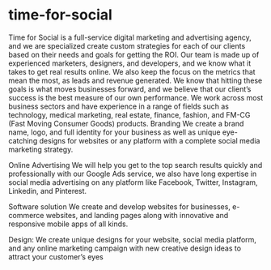 # time-for-social
Time for Social is a full-service digital marketing and advertising agency, and we are specialized create custom strategies for each of our clients based on their needs and goals for getting the ROI. Our team is made up of experienced marketers, designers, and developers, and we know what it takes to get real results online. We also keep the focus on the metrics that mean the most, as leads and revenue generated. We know that hitting these goals is what moves businesses forward, and we believe that our client’s success is the best measure of our own performance. We work across most business sectors and have experience in a range of fields such as technology, medical marketing, real estate, finance, fashion, and FM-CG (Fast Moving Consumer Goods) products.
Branding
We create a brand name, logo, and full identity for your business as well as unique eye-catching designs for websites or any platform with a complete social media marketing strategy.

Online Advertising
We will help you get to the top search results quickly and professionally with our Google Ads service, we also have long expertise in social media advertising on any platform like Facebook, Twitter, Instagram, Linkedin, and Pinterest.

Software solution
We create and develop websites for businesses, e-commerce websites, and landing pages along with innovative and responsive mobile apps of all kinds.

Design:
We create unique designs for your website, social media platform, and any online marketing campaign with new creative design ideas to attract your customer’s eyes
